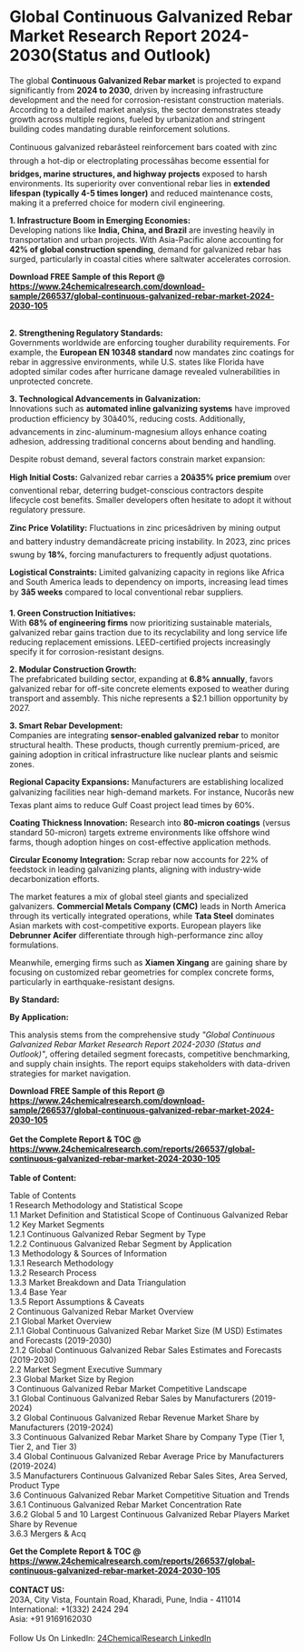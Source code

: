 <h1>Global Continuous Galvanized Rebar Market Research Report 2024-2030(Status and Outlook)</h1><p>The global <strong>Continuous Galvanized Rebar market</strong> is projected to expand significantly from <strong>2024 to 2030</strong>, driven by increasing infrastructure development and the need for corrosion-resistant construction materials. According to a detailed market analysis, the sector demonstrates steady growth across multiple regions, fueled by urbanization and stringent building codes mandating durable reinforcement solutions.</p><p>Continuous galvanized rebarâsteel reinforcement bars coated with zinc through a hot-dip or electroplating processâhas become essential for <strong>bridges, marine structures, and highway projects</strong> exposed to harsh environments. Its superiority over conventional rebar lies in <strong>extended lifespan (typically 4-5 times longer)</strong> and reduced maintenance costs, making it a preferred choice for modern civil engineering.</p><p><strong>1. Infrastructure Boom in Emerging Economies:</strong><br>
Developing nations like <strong>India, China, and Brazil</strong> are investing heavily in transportation and urban projects. With Asia-Pacific alone accounting for <strong>42% of global construction spending</strong>, demand for galvanized rebar has surged, particularly in coastal cities where saltwater accelerates corrosion.</p><div><b>Download FREE Sample of this Report @ 
            <a href="https://www.24chemicalresearch.com/download-sample/266537/global-continuous-galvanized-rebar-market-2024-2030-105">
            https://www.24chemicalresearch.com/download-sample/266537/global-continuous-galvanized-rebar-market-2024-2030-105</a></b></div><br><p><strong>2. Strengthening Regulatory Standards:</strong><br>
Governments worldwide are enforcing tougher durability requirements. For example, the <strong>European EN 10348 standard</strong> now mandates zinc coatings for rebar in aggressive environments, while U.S. states like Florida have adopted similar codes after hurricane damage revealed vulnerabilities in unprotected concrete.</p><p><strong>3. Technological Advancements in Galvanization:</strong><br>
Innovations such as <strong>automated inline galvanizing systems</strong> have improved production efficiency by 30â40%, reducing costs. Additionally, advancements in zinc-aluminum-magnesium alloys enhance coating adhesion, addressing traditional concerns about bending and handling.</p><p>Despite robust demand, several factors constrain market expansion:</p><p><strong>High Initial Costs:</strong> Galvanized rebar carries a <strong>20â35% price premium</strong> over conventional rebar, deterring budget-conscious contractors despite lifecycle cost benefits. Smaller developers often hesitate to adopt it without regulatory pressure.</p><p><strong>Zinc Price Volatility:</strong> Fluctuations in zinc pricesâdriven by mining output and battery industry demandâcreate pricing instability. In 2023, zinc prices swung by <strong>18%</strong>, forcing manufacturers to frequently adjust quotations.</p><p><strong>Logistical Constraints:</strong> Limited galvanizing capacity in regions like Africa and South America leads to dependency on imports, increasing lead times by <strong>3â5 weeks</strong> compared to local conventional rebar suppliers.</p><p><strong>1. Green Construction Initiatives:</strong><br>
With <strong>68% of engineering firms</strong> now prioritizing sustainable materials, galvanized rebar gains traction due to its recyclability and long service life reducing replacement emissions. LEED-certified projects increasingly specify it for corrosion-resistant designs.</p><p><strong>2. Modular Construction Growth:</strong><br>
The prefabricated building sector, expanding at <strong>6.8% annually</strong>, favors galvanized rebar for off-site concrete elements exposed to weather during transport and assembly. This niche represents a $2.1 billion opportunity by 2027.</p><p><strong>3. Smart Rebar Development:</strong><br>
Companies are integrating <strong>sensor-enabled galvanized rebar</strong> to monitor structural health. These products, though currently premium-priced, are gaining adoption in critical infrastructure like nuclear plants and seismic zones.</p><p><strong>Regional Capacity Expansions:</strong> Manufacturers are establishing localized galvanizing facilities near high-demand markets. For instance, Nucorâs new Texas plant aims to reduce Gulf Coast project lead times by 60%.</p><p><strong>Coating Thickness Innovation:</strong> Research into <strong>80-micron coatings</strong> (versus standard 50-micron) targets extreme environments like offshore wind farms, though adoption hinges on cost-effective application methods.</p><p><strong>Circular Economy Integration:</strong> Scrap rebar now accounts for 22% of feedstock in leading galvanizing plants, aligning with industry-wide decarbonization efforts.</p><p>The market features a mix of global steel giants and specialized galvanizers. <strong>Commercial Metals Company (CMC)</strong> leads in North America through its vertically integrated operations, while <strong>Tata Steel</strong> dominates Asian markets with cost-competitive exports. European players like <strong>Debrunner Acifer</strong> differentiate through high-performance zinc alloy formulations.</p><p>Meanwhile, emerging firms such as <strong>Xiamen Xingang</strong> are gaining share by focusing on customized rebar geometries for complex concrete forms, particularly in earthquake-resistant designs.</p><p><strong>By Standard:</strong></p><p><strong>By Application:</strong></p><p>This analysis stems from the comprehensive study <em>"Global Continuous Galvanized Rebar Market Research Report 2024-2030 (Status and Outlook)"</em>, offering detailed segment forecasts, competitive benchmarking, and supply chain insights. The report equips stakeholders with data-driven strategies for market navigation.</p><div><b>Download FREE Sample of this Report @ 
            <a href="https://www.24chemicalresearch.com/download-sample/266537/global-continuous-galvanized-rebar-market-2024-2030-105">
            https://www.24chemicalresearch.com/download-sample/266537/global-continuous-galvanized-rebar-market-2024-2030-105</a></b></div><br><div><b>Get the Complete Report & TOC @ 
            <a href="https://www.24chemicalresearch.com/reports/266537/global-continuous-galvanized-rebar-market-2024-2030-105">
            https://www.24chemicalresearch.com/reports/266537/global-continuous-galvanized-rebar-market-2024-2030-105</a></b></div><br>
            <b>Table of Content:</b><p>Table of Contents<br />
1 Research Methodology and Statistical Scope<br />
1.1 Market Definition and Statistical Scope of Continuous Galvanized Rebar<br />
1.2 Key Market Segments<br />
1.2.1 Continuous Galvanized Rebar Segment by Type<br />
1.2.2 Continuous Galvanized Rebar Segment by Application<br />
1.3 Methodology & Sources of Information<br />
1.3.1 Research Methodology<br />
1.3.2 Research Process<br />
1.3.3 Market Breakdown and Data Triangulation<br />
1.3.4 Base Year<br />
1.3.5 Report Assumptions & Caveats<br />
2 Continuous Galvanized Rebar Market Overview<br />
2.1 Global Market Overview<br />
2.1.1 Global Continuous Galvanized Rebar Market Size (M USD) Estimates and Forecasts (2019-2030)<br />
2.1.2 Global Continuous Galvanized Rebar Sales Estimates and Forecasts (2019-2030)<br />
2.2 Market Segment Executive Summary<br />
2.3 Global Market Size by Region<br />
3 Continuous Galvanized Rebar Market Competitive Landscape<br />
3.1 Global Continuous Galvanized Rebar Sales by Manufacturers (2019-2024)<br />
3.2 Global Continuous Galvanized Rebar Revenue Market Share by Manufacturers (2019-2024)<br />
3.3 Continuous Galvanized Rebar Market Share by Company Type (Tier 1, Tier 2, and Tier 3)<br />
3.4 Global Continuous Galvanized Rebar Average Price by Manufacturers (2019-2024)<br />
3.5 Manufacturers Continuous Galvanized Rebar Sales Sites, Area Served, Product Type<br />
3.6 Continuous Galvanized Rebar Market Competitive Situation and Trends<br />
3.6.1 Continuous Galvanized Rebar Market Concentration Rate<br />
3.6.2 Global 5 and 10 Largest Continuous Galvanized Rebar Players Market Share by Revenue<br />
3.6.3 Mergers & Acq</p><div><b>Get the Complete Report & TOC @ 
            <a href="https://www.24chemicalresearch.com/reports/266537/global-continuous-galvanized-rebar-market-2024-2030-105">
            https://www.24chemicalresearch.com/reports/266537/global-continuous-galvanized-rebar-market-2024-2030-105</a></b></div><br><b>CONTACT US:</b><br>
            203A, City Vista, Fountain Road, Kharadi, Pune, India - 411014<br>
            International: +1(332) 2424 294<br>
            Asia: +91 9169162030 <br><br>
            Follow Us On LinkedIn: <a href="https://www.linkedin.com/company/24chemicalresearch/">24ChemicalResearch LinkedIn</a>